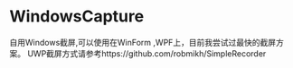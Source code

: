 # WindowsCapture
自用Windows截屏,可以使用在WinForm ,WPF上，目前我尝试过最快的截屏方案。
UWP截屏方式请参考https://github.com/robmikh/SimpleRecorder
